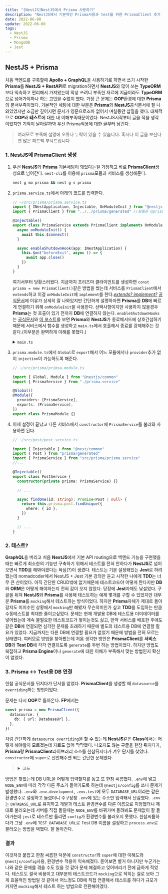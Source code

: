 ```yaml
---
title: "[NestJS]NestJS에서 Prisma 사용하기"
description: "NestJS에서 기본적인 Prisma사용과 test를 위한 PrismaClient 추가 DB연결"
date: 2022-06-08
update: 2022-06-08
tags:
  - NestJS
  - Prisma
  - MongoDB
  - Jest
---
```


## NestJS + Prisma

처음 백엔드를 구축할때 **Apollo + GraphQL**을 사용하기로 하면서 쓰기 시작한 **Prisma**를 **NestJS + RestAPI**로 migration하면서 **NestJS**와 많이 쓰는 **TypeORM**보다 익숙하고 편리해서 가져왔는데 막상 쓰려니 부족한 자료에 지금이라도 **TypeORM**으로 넘어가야하나 하는 고민을 수없이 했다.
가장 큰 문제는 **OOP**환경에 대한 **Prisma**의 문서부족이었다.
기본적인 세팅에 대한 부분은 **Prisma**와 **NestJS**공식문서에 잘 나와있었지만 조금만 깊어지면 문서가 영문으로조차 없어서 며칠동안 삽질을 했다.
대체적으로 **OOP**와 **테스트**에 대한 내 이해부족때문이었다.
NestJS시작부터 글을 적을 생각이었지만 기억이 날아갈까봐 우선 Prisma적용에 대한 글부터 남긴다.

> 여러모로 부족해 설명에 오류나 누락이 있을 수 있습니다. 혹시나 이 글을 보신다면 많은 피드백 부탁드립니다.

### 1. NestJS에 PrismaClient 생성

1. 우선 **NestJS**와 **Prisma** 기본세팅이 돼있다는걸 가정하고 바로 **PrismaClient**생성으로 넘어간다. `nest-cli`를 이용해 `prisma`모듈과 서비스를 생성해준다.

   ```bash
   nest g mo prisma && nest g s prisma
   ```

2. `prisma.service.ts`에서 아래의 코드를 입력한다.

   ```typescript
   // ~/src/prisma/prisma.service.ts
   import { INestApplication, Injectable, OnModuleInit } from "@nestjs/common"
   import { PrismaClient } from "../../prisma/generated" //보통은 @prisma/client에서 불러오지만 yarn berry를 써서 따로 생성된 디렉토리에서 불러왔다.

   @Injectable()
   export class PrismaService extends PrismaClient implements OnModuleInit {
     async onModuleInit() {
       await this.$connect()
     }

     async enableShutdownHook(app: INestApplication) {
       this.$on("beforeExit", async () => {
         await app.close()
       })
     }
   }
   ```

   여기서부터 당황스러웠다. 지금까지 프리즈마 클라이언트를 생성하면 `const prisma = new PrismaClient()`같은 방법을 썼는데 서비스를 `PrismaClient`에서 `extends`하고 이걸 `onModuleInit`에 `implement`를 한다._[extends? implement?](https://www.howdy-mj.me/typescript/extends-and-implements/)_ [공식문서](https://docs.nestjs.com/recipes/prisma)에 이유가 상세히 잘 나와있지만 간단하게 설명하자면 **Prisma**를 **DB**에 빠르게 연결하기 위해 `onModuleInit`을 사용한다. 선택사항이지만 사용하지 않을경우 **Prisma**는 첫 호출이 있기 전까지 **DB**에 연결하지 않는다. `enableShutdownHooks`는 [공식문서](https://docs.nestjs.com/recipes/prisma#issues-with-enableshutdownhooks)와 [이 포스트](https://progressivecoder.com/build-a-nestjs-prisma-rest-api/)를 보면 **Prisma**와 **NestJS**가 종료메서드에 상호간섭하기 때문에 서비스에서 함수를 생성하고 `main.ts`에서 호출해서 종료를 강제해주는 것 같다.(이부분은 완벽하게 이해를 못했다.)

   <details>
   <summary><code>main.ts</code></summary>

   ```typescript
   // ~/src/main.ts

   import { NestFactory } from "@nestjs/core"
   import { AppModule } from "./app.module"
   import { PrismaService } from "./prisma/prisma.service"

   async function bootstrap() {
     const app = await NestFactory.create(AppModule)
     const prisma: PrismaService = app.get(PrismaService)
     prisma.enableShutdownHooks(app)
     await app.listen(3000)
   }
   bootstrap()
   ```

   </details>

3. `prisma.module.ts`에서 `Global`로 `export`해서 어느 모듈에서나 `provider`추가 없이 `injection`이 가능하도록 해준다.

   ```typescript
   // ~/src/prisma/primsa.module.ts

   import { Global, Module } from "@nestjs/common"
   import { PrismaService } from "./prisma.service"

   @Global()
   @Module({
     providers: [PrismaService],
     exports: [PrismaService],
   })
   export class PrismaModule {}
   ```

4. 이제 설정이 끝났고 다른 서비스에서 `constructor`에 `PrismaService`를 불러와 사용하면 된다.

   ```typescript
   // ~/src/post/post.service.ts

   import { Injectable } from "@nest/common"
   import { Post } from "prisma/generated"
   import { PrismaService } from "src/prisma/prisma.service"
   //...

   @Injectable()
   export class PostService {
     constructor(private prisma: PrismaService) {}

     // ...

     async findOne(id: string): Promise<Post | null> {
       return this.prisma.post.findUnique({
         where: { id },
       })
     }

     // ...
   }
   ```

### 2. 테스트?

**GraphQL**을 버리고 처음 **NextJS**에서 기본 API routing으로 백엔드 기능을 구현했을때는 빠르게 최소한의 기능만 구축하기 위해서 테스트를 전혀 안하다가 **NestJS**로 넘어오면서 **TDD**를 해봐야겠다는 욕심(?)이 생겼다.
테스트는 기본 설정돼있는 **Jest**로 하려했는데 nomadcoder에서 NestJS + Jest 기본 강의만 듣고 시작한 나에게 **TDD**는 너무 큰 산이었다.
아직 간단한 CRUD밖에 없기때문에 테스트코드야 어떻게 짠다지만 **DB**와 **ORM**은 어떻게 해야하는지 전혀 감이 오지 않았다.
당장에 **Jest**자체도 낯설었다.
구글을 뒤져 **NestJS**와 **Prisma**를 사용해 테스트하는 예제 몇개를 구할 수 있었지만 대부분 **Prisma**를 `mocking`해서 테스트하는 방식이었다.
하지만 **Prisma**자체가 제대로 돌아갈지도 미지수인 상황에서 `mocking`만 해봤자 무슨의미인가 싶고 **TDD**를 도입하는 만큼 수동테스트를 최대한 줄이고싶었다.
문제는 현재 개발용 DB에 테스트용 더미데이터를 넣어뒀는데 계속 불필요한 테스트코드가 쌓이는것도 싫고, 만약 서비스를 배포한 후에도 같은 **DB**에 연결되면 심각한 문제를 초래하기 때문에 별도의 테스트용 DB에 연결할 필요가 있었다.
지금까지는 다른 DB에 연결할 필요가 없었기 때문에 방법을 전혀 모르는 상태였다.
여러모로 방법을 찾아봤는데 처음 생각한 방안은 **PrismaClient**를 **서비스 DB**와 **Test DB**에 각각 연결되도록 `generate`를 두번 하는 방법이었다.
하지만 방법도 복잡하고 **Prisma Engine**이나 `generate`에 대한 이해가 부족해서 맞는 방법인지 확신이 없었다.

### 3. Prisma ↔ Test용 DB 연결

한참 공식문서를 뒤지다가 단서를 얻었다. **PrismaClient**를 생성할 때 `datasource`를 `overriding`하는 방법이었다.

문제는 다시 **OOP**로 돌아온다. **FP**에서는

```typescript
const prisma = new PrismaClient({
  datasource: {
    db: { url: DatabaseUrl },
  },
})
```

처럼 간단하게 `datasource overriding`을 할 수 있는데 **NestJS**같은 **Class**에서는 어떻게 해야할지 모르겠는데 자료도 없어 막막했다.
나오지도 않는 구글을 한참 뒤지다가, **Prisma**랑 **PrismaClient**라이브러리 소스를 한참뒤지다가 겨우 단서를 찾았다.
`constructor`에 `super`로 선언해주면 되는 간단한 문제였다.

> <details>
> <summary>코드</summary>
>
> ```typescript
> // ~/src/prisma/prisma.service.ts
>
> // import ...
>
> @Injectable()
> export class PrismaService extends PrismaClient implements onModuleInit {
>   constructor() {
>     super({
>       datasources: {
>         db: {
>           url: process.env.TEST_DATABASE_URL,
>         },
>       },
>     })
>   }
> }
>
> // async onModuleInit...
> ```
>
> </details>

방법은 찾았는데 DB URL을 어떻게 입력할지를 놓고 또 한참 씨름했다.
`.env`에 넣고 `NODE_ENV`에 따라 각각 다른 주소가 들어가도록 하는데 `@nestjs/config`를 쓰니 문제가 발생했다.
`.env`와 `.env.development`, `.env.test`에 모두 `DATABASE_URL`이라는 같은 환경변수로 설정하고 돌렸더니 주구장창 `.env`에 있는 주소만 입력돼서 난감했다.
`.env`는 `DATABASE_URL`로 유지하고 개발과 테스트 환경변수를 다른 이름으로 지정했더니 제대로 불러오는데 서버를 직접 돌릴때는 `NODE_ENV`를 바꿔가며 돌려봐도 문제없이 잘 돌아가는데 `jest`로 테스트만 돌리면 `config`가 환경변수를 불러오지 못했다.
한참씨름하다가 그냥 `.env`에 `TEST_DATABASE_URL`로 Test DB 이름을 설정하고 `process.env`로 불러오는 방법을 택했다. 잘 돌아간다.

### 결과

이것저것 붙잡고 한참 씨름한 덕분에 `constructor`와 `super`에 대한 이해도와 `@nestjs/config`사용, 환경변수 적용이 익숙해졌다.
뜯어보면 별거 아니지만 누군가는 나와 같은 문제를 겪을 수도 있을 것 같아 문제 해결하고 잊어버리기 전에 급하게 적었다.
테스트도 결국 비용이고 대부분의 테스트코드가 `mocking`으로 적히는 걸로 보아 그게 효율적인 방법일 것 같아서 어느정도 DB에 직접 연결해서 테스트를 하다가 규모가 커지면 `mocking`해서 테스트 하는 방법으로 전환해야겠다.
